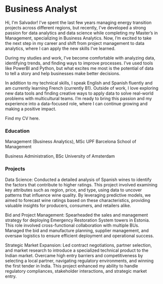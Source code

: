 # Business Analyst

Hi, I'm Salvador! I’ve spent the last few years managing energy transition projects across different regions, but recently, I’ve developed a strong passion for data analytics and data science while completing my Master’s in Management, specializing in Business Analytics. Now, I’m excited to take the next step in my career and shift from project management to data analytics, where I can apply the new skills I’ve learned.

During my studies and work, I’ve become comfortable with analyzing data, identifying trends, and finding ways to improve processes. I’ve used tools like PowerBI and Python, but what excites me most is the potential of data to tell a story and help businesses make better decisions.

In addition to my technical skills, I speak English and Spanish fluently and am currently learning French (currently B1). Outside of work, I love exploring new data tools and finding creative ways to apply data to solve real-world problems with multicultural teams. I’m ready to bring this passion and my experience into a data-focused role, where I can continue growing and making a positive impact.

Find my CV here.

### Education
Management (Business Analytics), MSc
UPF Barcelona School of Management

Business Administration, BSc
University of Amsterdam

### Projects

Data Science: Conducted a detailed analysis of Spanish wines to identify the factors that contribute to higher ratings. This project involved examining key attributes such as region, price, and type, using data to uncover patterns that influence wine quality. By leveraging predictive models, we aimed to forecast wine ratings based on these characteristics, providing valuable insights for producers, consumers, and retailers alike.

Bid and Project Management: Spearheaded the sales and management strategy for deploying Emergency Restoration System towers in Estonia. This role involved cross-functional collaboration with multiple BUs. Managed the bid and manufacture planning, supplier management, and oversaw logistics to ensure efficient deployment and operational success.

Strategic Market Expansion: Led contract negotiations, partner selection, and market research to introduce a specialized technical product to the Indian market. Overcame high entry barriers and competitiveness by selecting a local partner, navigating regulatory environments, and winning the first tender in India. This project enhanced my ability to handle regulatory compliances, stakeholder interactions, and strategic market entry.
